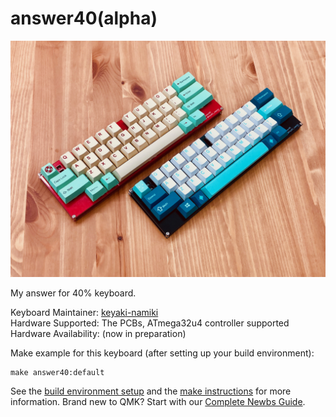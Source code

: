 # answer40(alpha)

![answer40](https://raw.githubusercontent.com/keyaki-namiki/answer40/master/images/answer40.jpg)

My answer for 40% keyboard.

Keyboard Maintainer: [keyaki-namiki](https://github.com/keyaki-namiki)  
Hardware Supported: The PCBs, ATmega32u4 controller supported  
Hardware Availability: (now in preparation)

Make example for this keyboard (after setting up your build environment):

    make answer40:default

See the [build environment setup](https://docs.qmk.fm/#/getting_started_build_tools) and the [make instructions](https://docs.qmk.fm/#/getting_started_make_guide) for more information. Brand new to QMK? Start with our [Complete Newbs Guide](https://docs.qmk.fm/#/newbs).
